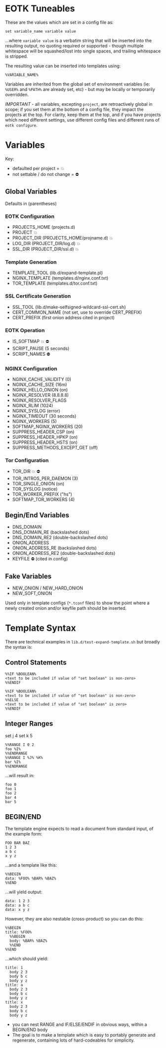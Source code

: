 # EOTK Tuneables

These are the values which are set in a config file as:

```
set variable_name variable value
```

...where `variable value` is a verbatim string that will be inserted
into the resulting output, no quoting required or supported - though
multiple whitespace will be squashed/lost into single spaces, and
trailing whitespace is stripped.

The resulting value can be inserted into templates using:

```
%VARIABLE_NAME%
```

Variables are inherited from the global set of environment variables
(ie: `%USER%` and `%PATH%` are already set, etc) - but may be locally
or temporarily overridden.

*IMPORTANT* - all variables, excepting `project`, are retroactively
global in scope; if you set them at the bottom of a config file, they
impact the projects at the top. For clarity, keep them at the top, and
if you have projects which need different settings, use different
config files and different runs of `eotk configure`.

# Variables

Key:

* defaulted per project = :boom:
* not settable / do not change = :no_entry:

## Global Variables

Defaults in (parentheses)

### EOTK Configuration

* PROJECTS_HOME (projects.d)
* PROJECT :boom:
* PROJECT_DIR (PROJECTS_HOME/projname.d) :boom:
* LOG_DIR (PROJECT_DIR/log.d) :boom:
* SSL_DIR (PROJECT_DIR/ssl.d) :boom:

### Template Generation

* TEMPLATE_TOOL (lib.d/expand-template.pl)
* NGINX_TEMPLATE (templates.d/nginx.conf.txt)
* TOR_TEMPLATE (templates.d/tor.conf.txt)

### SSL Certificate Generation

* SSL_TOOL (lib.d/make-selfsigned-wildcard-ssl-cert.sh)
* CERT_COMMON_NAME (not set, use to override CERT_PREFIX)
* CERT_PREFIX (first onion address cited in project)

### EOTK Operation

* IS_SOFTMAP :boom: :no_entry:
* SCRIPT_PAUSE (5 seconds)
* SCRIPT_NAMES :no_entry:

### NGINX Configuration

* NGINX_CACHE_VALIDITY (0)
* NGINX_CACHE_SIZE (16m)
* NGINX_HELLO_ONION (on)
* NGINX_RESOLVER (8.8.8.8)
* NGINX_RESOLVER_FLAGS
* NGINX_RLIM (1024)
* NGINX_SYSLOG (error)
* NGINX_TIMEOUT (30 seconds)
* NGINX_WORKERS (5)
* SOFTMAP_NGINX_WORKERS (20)
* SUPPRESS_HEADER_CSP (on)
* SUPPRESS_HEADER_HPKP (on)
* SUPPRESS_HEADER_HSTS (on)
* SUPPRESS_METHODS_EXCEPT_GET (off)

### Tor Configuration

* TOR_DIR :boom: :no_entry:
* TOR_INTROS_PER_DAEMON (3)
* TOR_SINGLE_ONION (on)
* TOR_SYSLOG (notice)
* TOR_WORKER_PREFIX ("hs")
* SOFTMAP_TOR_WORKERS (4)

## Begin/End Variables

* DNS_DOMAIN
* DNS_DOMAIN_RE (backslashed dots)
* DNS_DOMAIN_RE2 (double-backslashed dots)
* ONION_ADDRESS
* ONION_ADDRESS_RE (backslashed dots)
* ONION_ADDRESS_RE2 (double-backslashed dots)
* KEYFILE :no_entry: (cited in config)

## Fake Variables

* NEW_ONION / NEW_HARD_ONION
* NEW_SOFT_ONION

Used only in template configs (`*.tconf` files) to show the point where
a newly created onion and/or keyfile path should be inserted.

# Template Syntax

There are technical examples in `lib.d/test-expand-template.sh` but
broadly the syntax is:

## Control Statements

```
%%IF %BOOLEAN%
<text to be included if value of "set boolean" is non-zero>
%%ENDIF

%%IF %BOOLEAN%
<text to be included if value of "set boolean" is non-zero>
%%ELSE
<text to be included if value of "set boolean" is zero>
%%ENDIF
```

## Integer Ranges

set j 4
set k 5
```
%%RANGE I 0 2
foo %I%
%%ENDRANGE
%%RANGE I %J% %K%
bar %I%
%%ENDRANGE
```

...will result in:

```
foo 0
foo 1
foo 2
bar 4
bar 5
```

## BEGIN/END

The template engine expects to read a document from standard input, of
the example form:

```
FOO BAR BAZ
1 2 3
a b c
x y z
```

...and a template like this:

```
%%BEGIN
data: %FOO% %BAR% %BAZ%
%%END
```

...will yield output:

```
data: 1 2 3
data: a b c
data: x y z
```

However, they are also nestable (cross-product) so you can do this:

```
%%BEGIN
title: %FOO%
  %%BEGIN
  body: %BAR% %BAZ%
  %%END
%%END
```

...which should yield:

```
title: 1
  body 2 3
  body b c
  body y z
title: a
  body 2 3
  body b c
  body y z
title: x
  body 2 3
  body b c
  body y z
```

* you can nest RANGE and IF/ELSE/ENDIF in obvious ways, within a
  BEGIN/END body
* The goal is to make a template which is easy to portably generate
  and regenerate, containing lots of hard-codeables for simplicity.
